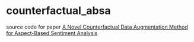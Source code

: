 # counterfactual_absa

source code for paper 
[A Novel Counterfactual Data Augmentation Method for Aspect-Based Sentiment Analysis](https://arxiv.org/abs/2306.11260)